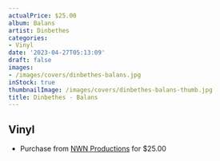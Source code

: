 ```yaml
---
actualPrice: $25.00
album: Balans
artist: Dinbethes
categories:
- Vinyl
date: '2023-04-27T05:13:09'
draft: false
images:
- /images/covers/dinbethes-balans.jpg
inStock: true
thumbnailImage: /images/covers/dinbethes-balans-thumb.jpg
title: Dinbethes - Balans
---
```


## Vinyl
* Purchase from [NWN Productions](http://shop.nwnprod.com/index.php?route=product/product&path=75&product_id=29933&sort=pd.name&order=ASC) for $25.00
